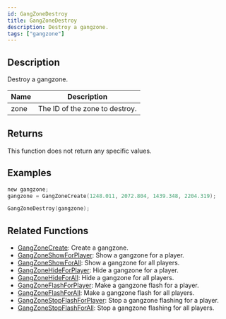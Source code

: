 ```yaml
---
id: GangZoneDestroy
title: GangZoneDestroy
description: Destroy a gangzone.
tags: ["gangzone"]
---
```


## Description

Destroy a gangzone.

| Name | Description                    |
| ---- | ------------------------------ |
| zone | The ID of the zone to destroy. |

## Returns

This function does not return any specific values.

## Examples

```c
new gangzone;
gangzone = GangZoneCreate(1248.011, 2072.804, 1439.348, 2204.319);

GangZoneDestroy(gangzone);
```

## Related Functions

- [GangZoneCreate](GangZoneCreate): Create a gangzone.
- [GangZoneShowForPlayer](GangZoneShowForPlayer): Show a gangzone for a player.
- [GangZoneShowForAll](GangZoneShowForAll): Show a gangzone for all players.
- [GangZoneHideForPlayer](GangZoneHideForPlayer): Hide a gangzone for a player.
- [GangZoneHideForAll](GangZoneHideForAll): Hide a gangzone for all players.
- [GangZoneFlashForPlayer](GangZoneFlashForPlayer): Make a gangzone flash for a player.
- [GangZoneFlashForAll](GangZoneFlashForAll): Make a gangzone flash for all players.
- [GangZoneStopFlashForPlayer](GangZoneStopFlashForPlayer): Stop a gangzone flashing for a player.
- [GangZoneStopFlashForAll](GangZoneStopFlashForAll): Stop a gangzone flashing for all players.
